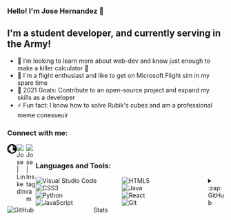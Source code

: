 ### Hello! I'm Jose Hernandez 👋

## I'm a student developer, and currently serving in the Army!

- 🌱 I’m looking to learn more about web-dev and know just enough to make a killer calculator 🧮
- 👯 I'm a flight enthusiast and like to get on Microsoft Flight sim in my spare time
- 🥅 2021 Goals: Contribute to an open-source project and expand my skills as a developer
- ⚡ Fun fact: I know how to solve Rubik's cubes and am a professional meme conesseuir

### Connect with me:

[<img align="left" alt="Jose | Portfolio" width="22px" src="https://raw.githubusercontent.com/iconic/open-iconic/master/svg/globe.svg" />][website]
[<img align="left" alt="Jose | LinkedIn" width="22px" src="https://cdn.jsdelivr.net/npm/simple-icons@v3/icons/linkedin.svg" />][linkedin]
[<img align="left" alt="Jose | Instagram" width="22px" src="https://cdn.jsdelivr.net/npm/simple-icons@v3/icons/instagram.svg" />][instagram]


<br />

### Languages and Tools:
<!--Editors-->
<img align="left" alt="Visual Studio Code" width = "200px" src="https://shields.io/badge/editor-java-green?logo=visual-studio-code&style=for-the-badge" />
<!--Programming Languages-->
<img align="left" alt="HTML5" width = "200px" src="https://shields.io/badge/code-html-green?logo=html5&style=for-the-badge" />
<img align="left" alt="CSS3" width = "200px" src="https://shields.io/badge/code-css-green?logo=css3&style=for-the-badge" />
<img align="left" alt="Java" width = "200px" src="https://shields.io/badge/code-java-green?logo=java&style=for-the-badge" />
<img align="left" alt="Python" width = "200px" src="https://shields.io/badge/code-Python-green?logo=python&style=for-the-badge" />
<!--Tools-->
<img align="left" alt="React" width = "200px" src="https://shields.io/badge/code-react-green?logo=react&style=for-the-badge" />
<img align="left" alt="JavaScript" width = "200px" src="https://shields.io/badge/code-javascript-green?logo=javascript&style=for-the-badge" />
<img align="left" alt="Git" width = "200px" src="https://shields.io/badge/tool-git-green?logo=git&style=for-the-badge" />
<img align="left" alt="GitHub" width = "200px" src="https://shields.io/badge/tool-github-green?logo=github&style=for-the-badge" />


<details>
  <br />
  <summary>:zap: GitHub Stats</summary>

  <img align="left" alt="Jose's GitHub Stats" src="https://github-readme-stats.codestackr.vercel.app/api?username=jhern603&show_icons=true&hide_border=true" />

</details>

[website]: https://jhern603.github.io/portfolio
[instagram]: https://www.instagram.com/jhernandez554/
[linkedin]: https://www.linkedin.com/in/jose-hernandez-b587a3114/
[webdevplaylist]: #
